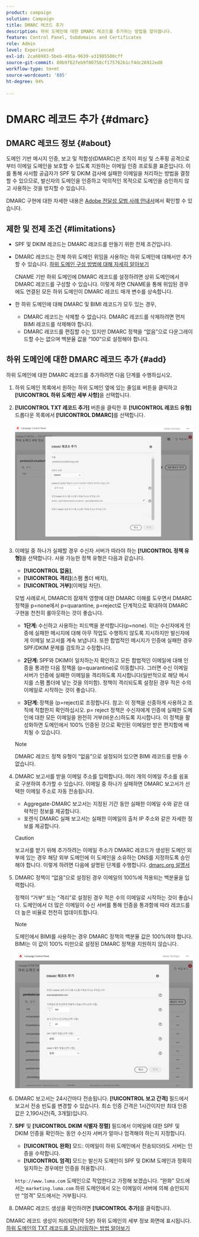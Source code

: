 ```yaml
---
product: campaign
solution: Campaign
title: DMARC 레코드 추가
description: 하위 도메인에 대한 DMARC 레코드를 추가하는 방법을 알아봅니다.
feature: Control Panel, Subdomains and Certificates
role: Admin
level: Experienced
exl-id: 2ca66983-5beb-495a-9639-a31905500cff
source-git-commit: 80b9f62feb9f00758cf175762b1cf4dc26912ed8
workflow-type: tm+mt
source-wordcount: '885'
ht-degree: 94%

---
```


# DMARC 레코드 추가 {#dmarc}

## DMARC 레코드 정보 {#about}

도메인 기반 메시지 인증, 보고 및 적합성(DMARC)은 조직이 피싱 및 스푸핑 공격으로부터 이메일 도메인을 보호할 수 있도록 지원하는 이메일 인증 프로토콜 표준입니다. 이를 통해 사서함 공급자가 SPF 및 DKIM 검사에 실패한 이메일을 처리하는 방법을 결정할 수 있으므로, 발신자의 도메인을 인증하고 악의적인 목적으로 도메인을 승인하지 않고 사용하는 것을 방지할 수 있습니다.

DMARC 구현에 대한 자세한 내용은 [Adobe 전달성 모범 사례 안내서](https://experienceleague.adobe.com/docs/deliverability-learn/deliverability-best-practice-guide/additional-resources/technotes/implement-dmarc.html?lang=ko)에서 확인할 수 있습니다.

## 제한 및 전제 조건 {#limitations}

* SPF 및 DKIM 레코드는 DMARC 레코드를 만들기 위한 전제 조건입니다.
* DMARC 레코드는 전체 하위 도메인 위임을 사용하는 하위 도메인에 대해서만 추가할 수 있습니다. [하위 도메인 구성 방법에 대해 자세히 알아보기](subdomains-branding.md#subdomain-delegation-methods)

  CNAME 기반 하위 도메인에 DMARC 레코드를 설정하려면 상위 도메인에서 DMARC 레코드를 구성할 수 있습니다. 이렇게 하면 CNAME을 통해 위임된 경우에도 연결된 모든 하위 도메인이 DMARC 레코드 매개 변수를 상속합니다.

* 한 하위 도메인에 대해 DMARC 및 BIMI 레코드가 모두 있는 경우,
   * DMARC 레코드는 삭제할 수 없습니다. DMARC 레코드를 삭제하려면 먼저 BIMI 레코드를 삭제해야 합니다.
   * DMARC 레코드를 편집할 수는 있지만 DMARC 정책을 “없음”으로 다운그레이드할 수는 없으며 백분율 값을 “100”으로 설정해야 합니다.

## 하위 도메인에 대한 DMARC 레코드 추가 {#add}

하위 도메인에 대한 DMARC 레코드를 추가하려면 다음 단계를 수행하십시오.

1. 하위 도메인 목록에서 원하는 하위 도메인 옆에 있는 줄임표 버튼을 클릭하고 **[!UICONTROL 하위 도메인 세부 사항]**&#x200B;을 선택합니다.

1. **[!UICONTROL TXT 레코드 추가]** 버튼을 클릭한 후 **[!UICONTROL 레코드 유형]** 드롭다운 목록에서 **[!UICONTROL DMARC]**&#x200B;를 선택합니다.

   ![](assets/dmarc-add.png)

1. 이메일 중 하나가 실패할 경우 수신자 서버가 따라야 하는 **[!UICONTROL 정책 유형]**&#x200B;을 선택합니다. 사용 가능한 정책 유형은 다음과 같습니다.

   * **[!UICONTROL 없음]**,
   * **[!UICONTROL 격리]**(스팸 폴더 배치),
   * **[!UICONTROL 거부]**(이메일 차단).

   모범 사례로서, DMARC의 잠재적 영향에 대한 DMARC 이해를 도우면서 DMARC 정책을 p=none에서 p=quarantine, p=reject로 단계적으로 확대하여 DMARC 구현을 천천히 롤아웃하는 것이 좋습니다.

   * **1단계:** 수신하고 사용하는 피드백을 분석합니다(p=none). 이는 수신자에게 인증에 실패한 메시지에 대해 아무 작업도 수행하지 않도록 지시하지만 발신자에게 이메일 보고서를 계속 보냅니다. 또한 합법적인 메시지가 인증에 실패한 경우 SPF/DKIM 문제를 검토하고 수정합니다.

   * **2단계:** SPF와 DKIM이 일치하는지 확인하고 모든 합법적인 이메일에 대해 인증을 통과한 다음 정책을 (p=quarantine)로 이동합니다. 그러면 수신 이메일 서버가 인증에 실패한 이메일을 격리하도록 지시합니다(일반적으로 해당 메시지를 스팸 폴더에 넣는 것을 의미함). 정책이 격리되도록 설정된 경우 적은 수의 이메일로 시작하는 것이 좋습니다.

   * **3단계:** 정책을 (p=reject)로 조정합니다. 참고: 이 정책을 신중하게 사용하고 조직에 적합한지 확인하십시오. p= reject 정책은 수신자에게 인증에 실패한 도메인에 대한 모든 이메일을 완전히 거부(바운스)하도록 지시합니다. 이 정책을 활성화하면 도메인에서 100% 인증된 것으로 확인된 이메일만 받은 편지함에 배치될 수 있습니다.

   >[!NOTE]
   >
   > DMARC 레코드 정책 유형이 “없음”으로 설정되어 있으면 BIMI 레코드를 만들 수 없습니다.

1. DMARC 보고서를 받을 이메일 주소를 입력합니다. 여러 개의 이메일 주소를 쉼표로 구분하여 추가할 수 있습니다. 이메일 중 하나가 실패하면 DMARC 보고서가 선택한 이메일 주소로 자동 전송됩니다.

   * Aggregate-DMARC 보고서는 지정된 기간 동안 실패한 이메일 수와 같은 대략적인 정보를 제공합니다.
   * 포렌식 DMARC 실패 보고서는 실패한 이메일의 출처 IP 주소와 같은 자세한 정보를 제공합니다.

   >[!CAUTION]
   >
   >보고서를 받기 위해 추가하려는 이메일 주소가 DMARC 레코드가 생성된 도메인 외부에 있는 경우 해당 외부 도메인에 이 도메인을 소유하는 DNS를 지정하도록 승인해야 합니다. 이렇게 하려면 다음에 설명된 단계를 수행합니다. [dmarc.org 설명서](https://dmarc.org/2015/08/receiving-dmarc-reports-outside-your-domain)

1. DMARC 정책이 “없음”으로 설정된 경우 이메일의 100%에 적용되는 백분율을 입력합니다.

   정책이 “거부” 또는 “격리”로 설정된 경우 적은 수의 이메일로 시작하는 것이 좋습니다. 도메인에서 더 많은 이메일이 수신 서버를 통해 인증을 통과함에 따라 레코드를 더 높은 비율로 천천히 업데이트합니다.

   >[!NOTE]
   >
   >도메인에서 BIMI를 사용하는 경우 DMARC 정책의 백분율 값은 100%여야 합니다. BIMI는 이 값이 100% 미만으로 설정된 DMARC 정책을 지원하지 않습니다.

   ![](assets/dmarc-add2.png)

1. DMARC 보고서는 24시간마다 전송됩니다. **[!UICONTROL 보고 간격]** 필드에서 보고서 전송 빈도를 변경할 수 있습니다. 최소 인증 간격은 1시간이지만 최대 인증 값은 2,190시간(즉, 3개월)입니다.

1. **SPF** 및 **[!UICONTROL DKIM 식별자 정렬]** 필드에서 이메일에 대한 SPF 및 DKIM 인증을 확인하는 동안 수신자 서버가 얼마나 엄격해야 하는지 지정합니다.

   * **[!UICONTROL 완화]** 모드: 이메일이 하위 도메인에서 전송되더라도 서버는 인증을 수락합니다.
   * **[!UICONTROL 엄격]** 모드는 발신자 도메인이 SPF 및 DKIM 도메인과 정확히 일치하는 경우에만 인증을 허용합니다.

   `http://www.luma.com` 도메인으로 작업한다고 가정해 보겠습니다. “완화” 모드에서는 `marketing.luma.com` 하위 도메인에서 오는 이메일이 서버에 의해 승인되지만 “엄격” 모드에서는 거부됩니다.

1. DMARC 레코드 생성을 확인하려면 **[!UICONTROL 추가]**&#x200B;를 클릭합니다.

DMARC 레코드 생성이 처리되면(약 5분) 하위 도메인의 세부 정보 화면에 표시됩니다. [하위 도메인의 TXT 레코드를 모니터링하는 방법 알아보기](gs-txt-records.md#monitor)
